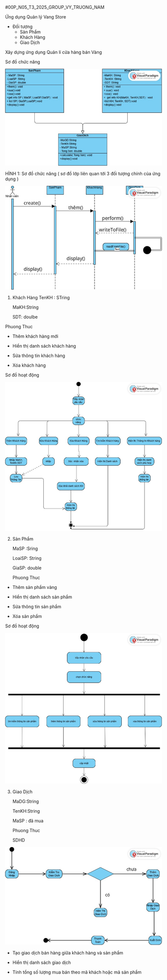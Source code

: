 #00P_N05_T3_2025_GROUP_VY_TRUONG_NAM

Ứng dụng Quản lý Vang Store
* Đối tượng
  - Sản Phẩm
  - Khách Hàng
  - Giao Dịch

Xây dựng ứng dụng Quản lí cửa hàng bán Vàng

Sơ đồ chức năng

<img src='anh/Class Diagram.jpg'>

HÌNH 1: Sơ đồ chức năng ( sơ đồ lớp liên quan tới 3 đối tượng chính của ứng dụng ) 

<img src='anh/Sequence Diagram.jpg'>

1. Khách Hàng
   TenKH : STring

   MaKH:String

   SDT: doulbe
   
 Phuong Thuc 
 
- Thêm khách hàng mới
  
- Hiển thị danh sách khách hàng
  
- Sửa thông tin khách hàng
  
- Xóa khách hàng

Sơ đồ hoạt động

<img src='anh/Sơ đồ khách hàng .jpg'>

 2. Sản Phẩm
    
    MaSP :Sring
    
    LoaiSP: String

    GiaSP: double

    Phuong Thuc
    
- Thêm sản phẩm vàng
  
- Hiển thị danh sách sản phẩm
  
- Sửa thông tin sản phẩm
  
- Xóa sản phẩm

Sơ đồ hoạt động

<img src='anh/SoDoHoatDong.jpg'>

3. Giao Dịch
   
   MaDG:String

   TenKH:String 

   MaSP : đã mua

   Phuong Thuc

   SDHD

<img src='anh/GiaoDich.jpg'>

- Tạo giao dịch bán hàng giữa khách hàng và sản phẩm
  
- Hiển thị danh sách giao dịch
  
- Tính tổng số lượng mua bán theo mã khách hoặc mã sản phẩm





